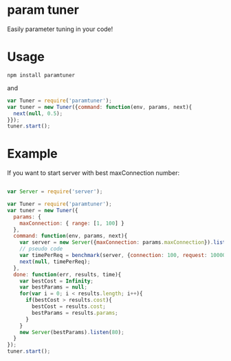 # param tuner

Easily parameter tuning in your code!

# Usage

```shell
npm install paramtuner
```

and 

```javascript
var Tuner = require('paramtuner');
var tuner = new Tuner({command: function(env, params, next){
  next(null, 0.5);
}});
tuner.start();
```

# Example

If you want to start server with best maxConnection number:

```javascript

var Server = require('server');

var Tuner = require('paramtuner');
var tuner = new Tuner({
  params: {
    maxConnection: { range: [1, 100] }
  },
  command: function(env, params, next){
    var server = new Server({maxConnection: params.maxConnection}).listen(80);
    // pseudo code
    var timePerReq = benchmark(server, {connection: 100, request: 10000});
    next(null, timePerReq);
  },
  done: function(err, results, time){
    var bestCost = Infinity;
    var bestParams = null;
    for(var i = 0; i < results.length; i++){
      if(bestCost > results.cost){
        bestCost = results.cost;
        bestParams = results.params;
      }
    }
    new Server(bestParams).listen(80);
  }
});
tuner.start();
```


